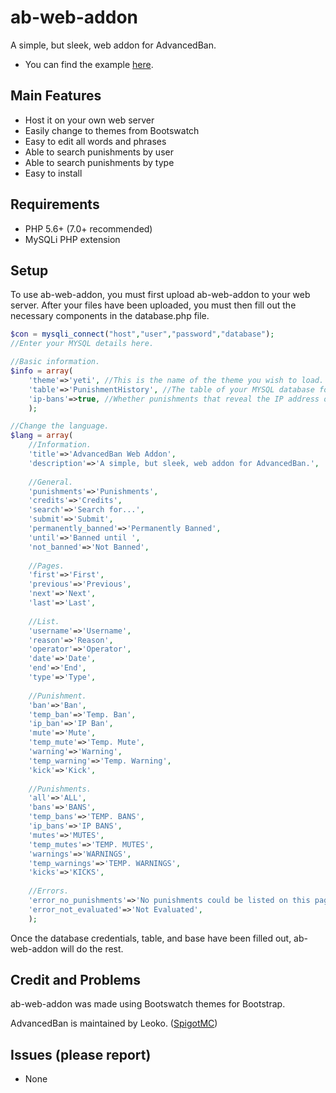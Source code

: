 # ab-web-addon
A simple, but sleek, web addon for AdvancedBan.
- You can find the example [here](https://mathhulk.info/ab-web-addon).

## Main Features
- Host it on your own web server
- Easily change to themes from Bootswatch
- Easy to edit all words and phrases
- Able to search punishments by user
- Able to search punishments by type
- Easy to install

## Requirements
- PHP 5.6+ (7.0+ recommended)
- MySQLi PHP extension

## Setup
To use ab-web-addon, you must first upload ab-web-addon to your web server.
After your files have been uploaded, you must then fill out the necessary components in the database.php file.
```php
$con = mysqli_connect("host","user","password","database");
//Enter your MYSQL details here.

//Basic information.
$info = array(
	'theme'=>'yeti', //This is the name of the theme you wish to load. You can find a list of compatible themes at http://bootswatch.com/. (string)
	'table'=>'PunishmentHistory', //The table of your MYSQL database for which punishments are saved. (string)
	'ip-bans'=>true, //Whether punishments that reveal the IP address of players will be shown. (boolean)
	);

//Change the language.
$lang = array(
	//Information.
	'title'=>'AdvancedBan Web Addon',
	'description'=>'A simple, but sleek, web addon for AdvancedBan.',
	
	//General.
	'punishments'=>'Punishments',
	'credits'=>'Credits',
	'search'=>'Search for...',
	'submit'=>'Submit',
	'permanently_banned'=>'Permanently Banned',
	'until'=>'Banned until ',
	'not_banned'=>'Not Banned',
	
	//Pages.
	'first'=>'First',
	'previous'=>'Previous',
	'next'=>'Next',
	'last'=>'Last',
	
	//List.
	'username'=>'Username',
	'reason'=>'Reason',
	'operator'=>'Operator',
	'date'=>'Date',
	'end'=>'End',
	'type'=>'Type',
	
	//Punishment.
	'ban'=>'Ban',
	'temp_ban'=>'Temp. Ban',
	'ip_ban'=>'IP Ban',
	'mute'=>'Mute',
	'temp_mute'=>'Temp. Mute',
	'warning'=>'Warning',
	'temp_warning'=>'Temp. Warning',
	'kick'=>'Kick',
	
	//Punishments.
	'all'=>'ALL',
	'bans'=>'BANS',
	'temp_bans'=>'TEMP. BANS',
	'ip_bans'=>'IP BANS',
	'mutes'=>'MUTES',
	'temp_mutes'=>'TEMP. MUTES',
	'warnings'=>'WARNINGS',
	'temp_warnings'=>'TEMP. WARNINGS',
	'kicks'=>'KICKS',
	
	//Errors.
	'error_no_punishments'=>'No punishments could be listed on this page.',
	'error_not_evaluated'=>'Not Evaluated',
	);
```
Once the database credentials, table, and base have been filled out, ab-web-addon will do the rest.

## Credit and Problems
ab-web-addon was made using Bootswatch themes for Bootstrap.

AdvancedBan is maintained by Leoko. ([SpigotMC](https://www.spigotmc.org/resources/advancedban.8695/))

## Issues (please report)
- None

